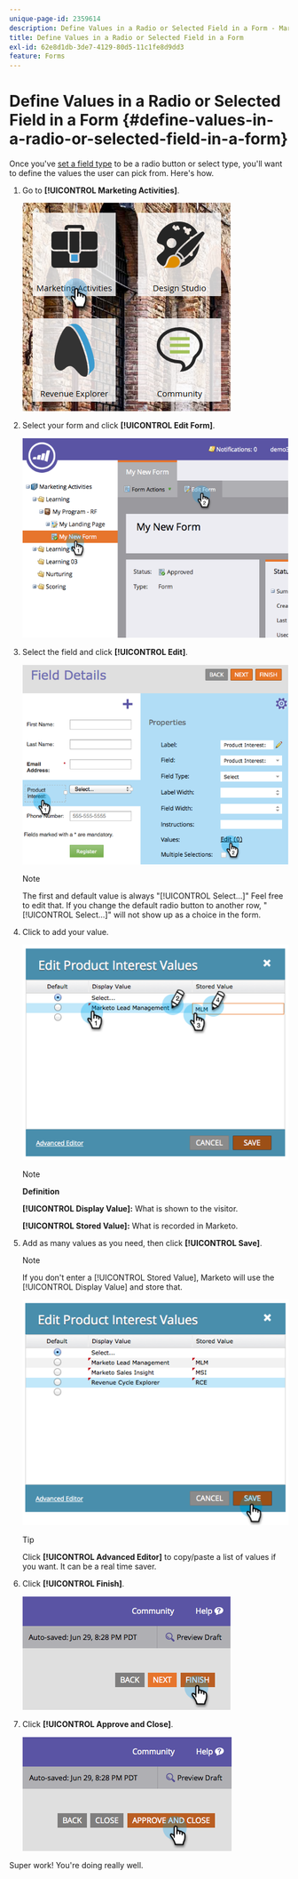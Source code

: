```yaml
---
unique-page-id: 2359614
description: Define Values in a Radio or Selected Field in a Form - Marketo Docs - Product Documentation
title: Define Values in a Radio or Selected Field in a Form
exl-id: 62e8d1db-3de7-4129-80d5-11c1fe8d9dd3
feature: Forms
---
```

# Define Values in a Radio or Selected Field in a Form {#define-values-in-a-radio-or-selected-field-in-a-form}

Once you've [set a field type](/help/marketo/product-docs/administration/field-management/change-the-type-of-a-marketo-custom-field.md) to be a radio button or select type, you'll want to define the values the user can pick from. Here's how.

1. Go to **[!UICONTROL Marketing Activities]**.

   ![](assets/ma.png)

1. Select your form and click **[!UICONTROL Edit Form]**.

   ![](assets/image2014-9-15-16-3a28-3a56.png)

1. Select the field and click **[!UICONTROL Edit]**.

   ![](assets/image2014-9-15-16-3a29-3a6.png)

   >[!NOTE]
   >
   >The first and default value is always "[!UICONTROL Select...]" Feel free to edit that. If you change the default radio button to another row, "[!UICONTROL Select...]" will not show up as a choice in the form.

1. Click to add your value.

   ![](assets/image2014-9-15-16-3a29-3a18.png)

   >[!NOTE]
   >
   >**Definition**
   >
   >**[!UICONTROL Display Value]:** What is shown to the visitor.
   >
   >**[!UICONTROL Stored Value]:** What is recorded in Marketo.

1. Add as many values as you need, then click **[!UICONTROL Save]**.

   >[!NOTE]
   >
   >If you don't enter a [!UICONTROL Stored Value], Marketo will use the [!UICONTROL Display Value] and store that.

   ![](assets/image2014-9-15-16-3a29-3a30.png)

   >[!TIP]
   >
   >Click **[!UICONTROL Advanced Editor]** to copy/paste a list of values if you want. It can be a real time saver.

1. Click **[!UICONTROL Finish]**.

   ![](assets/image2014-9-15-16-3a29-3a43.png)

1. Click **[!UICONTROL Approve and Close]**.

   ![](assets/image2014-9-15-16-3a29-3a57.png)

Super work! You're doing really well.
